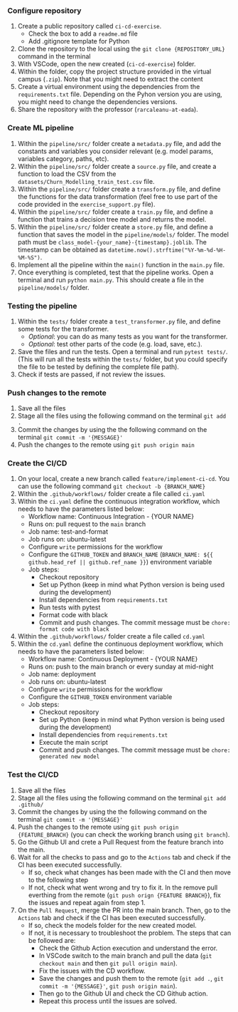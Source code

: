 ### Configure repository

1. Create a public repository called `ci-cd-exercise`.
    - Check the box to add a `readme.md` file
    - Add .gitignore template for Python
2. Clone the repository to the local using the `git clone {REPOSITORY_URL}` command in the terminal
3. With VSCode, open the new created (`ci-cd-exercise`) folder.
4. Within the folder, copy the project structure provided in the virtual campus (`.zip`). Note that you might need to extract the content
5. Create a virtual environment using the dependencies from the `requirements.txt` file. Depending on the Pyhon version you are using, you might need to change the dependencies versions. 
6. Share the repository with the professor (`rarcaleanu-at-eada`).


### Create ML pipeline

1. Within the `pipeline/src/` folder create a `metadata.py` file, and add the constants and variables you consider relevant (e.g. model params, variables category, paths, etc).
2. Within the `pipeline/src/` folder create a `source.py` file, and create a function to load the CSV from the `datasets/Churn_Modelling_train_test.csv` file.
3. Within the `pipeline/src/` folder create a `transform.py` file, and define the functions for the data transformation (feel free to use part of the code provided in the `exercise_support.py` file).
4. Within the `pipeline/src/` folder create a `train.py` file, and define a function that trains a decision tree model and returns the model.
5. Within the `pipeline/src/` folder create a `store.py` file, and define a function that saves the model in the `pipeline/models/` folder. The model path must be `class_model-{your_name}-{timestamp}.joblib`. The timestamp can be obtained as `datetime.now().strftime("%Y-%m-%d-%H-%M-%S")`.
6. Implement all the pipeline within the `main()` function in the `main.py` file.
7. Once everything is completed, test that the pipeline works. Open a terminal and run `python main.py`. This should create a file in the `pipeline/models/` folder.


### Testing the pipeline

1. Within the `tests/` folder create a `test_transformer.py` file, and define some tests for the transformer.
    - *Optional*: you can do as many tests as you want for the transformer.
    - *Optional*: test other parts of the code (e.g. load, save, etc.).
2. Save the files and run the tests. Open a terminal and run `pytest tests/`. (This will run all the tests within the `tests/` folder, but you could specify the file to be tested by defining the complete file path).
3. Check if tests are passed, if not review the issues.


### Push changes to the remote

1. Save all the files
2. Stage all the files using the following command on the terminal `git add .`
3. Commit the changes by using the the following command on the terminal `git commit -m '{MESSAGE}'`
4. Push the changes to the remote using `git push origin main`


### Create the CI/CD

1. On your local, create a new branch called `feature/implement-ci-cd`. You can use the following command `git checkout -b {BRANCH_NAME}`
2. Within the `.github/workflows/` folder create a file called `ci.yaml`
3. Within the `ci.yaml` define the continuous integration workflow, which needs to have the parameters listed below:
    - Workflow name: Continuous Integration - {YOUR NAME}
    - Runs on: pull request to the `main` branch
    - Job name: test-and-format
    - Job runs on: ubuntu-latest
    - Configure `write` permissions for the workflow
    - Configure the `GITHUB_TOKEN`  and `BRANCH_NAME` (`BRANCH_NAME: ${{ github.head_ref || github.ref_name }}`) environment variable
    - Job steps:
        - Checkout repository
        - Set up Python (keep in mind what Python version is being used during the development)
        - Install dependencies from `requirements.txt`
        - Run tests with pytest
        - Format code with black
        - Commit and push changes. The commit message must be `chore: format code with black`
4. Within the `.github/workflows/` folder create a file called `cd.yaml`
5. Within the `cd.yaml` define the continuous deployment workflow, which needs to have the parameters listed below:
    - Workflow name: Continuous Deployment - {YOUR NAME}
    - Runs on: push to the main branch or every sunday at mid-night
    - Job name: deployment
    - Job runs on: ubuntu-latest
    - Configure `write` permissions for the workflow
    - Configure the `GITHUB_TOKEN` environment variable
    - Job steps:
        - Checkout repository
        - Set up Python (keep in mind what Python version is being used during the development)
        - Install dependencies from `requirements.txt`
        - Execute the main script
        - Commit and push changes. The commit message must be `chore: generated new model`



### Test the CI/CD
1. Save all the files
2. Stage all the files using the following command on the terminal `git add .github/`
3. Commit the changes by using the the following command on the terminal `git commit -m '{MESSAGE}'`
4. Push the changes to the remote using `git push origin {FEATURE_BRANCH}` (you can check the working branch using `git branch`).
5. Go the Github UI and crete a Pull Request from the feature branch into the main.
6. Wait for all the checks to pass and go to the `Actions` tab and check if the CI has been executed successfully.
    - If so, check what changes has been made with the CI and then move to the following step
    - If not, check what went wrong and try to fix it. In the remove pull everthing from the remote (`git push orign {FEATURE BRANCH}`), fix the issues and repeat again from step 1.
7. On the `Pull Request`, merge the PR into the main branch. Then, go to the `Actions` tab and check if the CI has been executed successfully.
    - If so, check the models folder for the new created model.
    - If not, it is necessary to troubleshoot the problem. The steps that can be followed are:
        * Check the Github Action execution and understand the error.
        * In VSCode switch to the main branch and pull the data (`git checkout main` and then `git pull origin main`).
        * Fix the issues with the CD workflow.
        * Save the changes and push them to the remote (`git add .`, `git commit -m '{MESSAGE}'`, `git push origin main`).
        * Then go to the Github UI and check the CD Github action.
        * Repeat this process until the issues are solved.